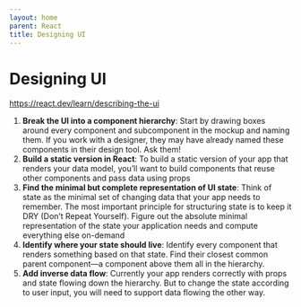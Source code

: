 ```yaml
---
layout: home
parent: React
title: Designing UI
---
```


# Designing UI

<https://react.dev/learn/describing-the-ui>

1. **Break the UI into a component hierarchy**: Start by drawing boxes around every component and subcomponent in the mockup and naming them. If you work with a designer, they may have already named these components in their design tool. Ask them!
2. **Build a static version in React**: To build a static version of your app that renders your data model, you’ll want to build components that reuse other components and pass data using props
3. **Find the minimal but complete representation of UI state**: Think of state as the minimal set of changing data that your app needs to remember. The most important principle for structuring state is to keep it DRY (Don’t Repeat Yourself). Figure out the absolute minimal representation of the state your application needs and compute everything else on-demand
4. **Identify where your state should live**: Identify every component that renders something based on that state. Find their closest common parent component—a component above them all in the hierarchy.
5. **Add inverse data flow**: Currently your app renders correctly with props and state flowing down the hierarchy. But to change the state according to user input, you will need to support data flowing the other way.

